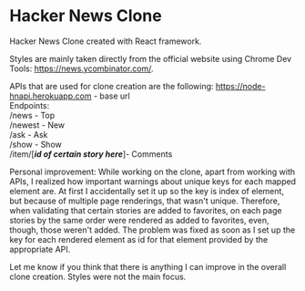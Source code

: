 # Hacker News Clone

Hacker News Clone created with React framework.

Styles are mainly taken directly from the official website using Chrome Dev Tools: https://news.ycombinator.com/.

APIs that are used for clone creation are the following:
https://node-hnapi.herokuapp.com - base url  
Endpoints:  
/news - Top  
/newest - New  
/ask - Ask  
/show - Show  
/item/[___id of certain story here___]- Comments  

Personal improvement: While working on the clone, apart from working with APIs, I realized how important warnings about unique keys for each mapped element are. At first I accidentally set it up so the key is index of element, but because of multiple page renderings, that wasn't unique. Therefore, when validating that certain stories are added to favorites, on each page stories by the same order were rendered as added to favorites, even, though, those weren't added. The problem was fixed as soon as I set up the key for each rendered element as id for that element provided by the appropriate API.

Let me know if you think that there is anything I can improve in the overall clone creation. Styles were not the main focus.
